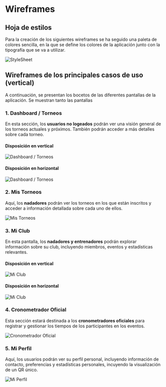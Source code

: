 # Wireframes

## Hoja de estilos

Para la creación de los siguientes wireframes se ha seguido una paleta de colores sencilla, en la que se define los colores de la aplicación junto con la tipografía que se va a utilizar.

![StyleSheet](../images/wireframes/Brand%20Style%20Sheet.png)

## Wireframes de los principales casos de uso (vertical)

A continuación, se presentan los bocetos de las diferentes pantallas de la aplicación.
Se muestran tanto las pantallas

### 1. Dashboard / Torneos

En esta sección, los **usuarios no logeados** podrán ver una visión general de los torneos actuales y próximos. También podrán acceder a más detalles sobre cada torneo.

#### Disposición en vertical

![Dashboard / Torneos](../images/wireframes/Tournaments.png)

#### Disposición en horizontal

![Dashboard / Torneos](../images/wireframes/Tournaments-landscape.png)

### 2. Mis Torneos

Aquí, los **nadadores** podrán ver los torneos en los que están inscritos y acceder a información detallada sobre cada uno de ellos.

![Mis Torneos](../images/wireframes/My%20tournaments.png)

### 3. Mi Club

En esta pantalla, los **nadadores y entrenadores** podrán explorar información sobre su club, incluyendo miembros, eventos y estadísticas relevantes.

#### Disposición en vertical

![Mi Club](../images/wireframes/Club.png)

#### Disposición en horizontal

![Mi Club](../images/wireframes/Club%20landscape.png)

### 4. Cronometrador Oficial

Esta sección estará destinada a los **cronometradores oficiales** para registrar y gestionar los tiempos de los participantes en los eventos.

![Cronometrador Oficial](../images/wireframes/Referee.png)

### 5. Mi Perfil

Aquí, los usuarios podrán ver su perfil personal, incluyendo información de contacto, preferencias y estadísticas personales, incuyendo la visualización de un QR único.

![Mi Perfil](../images/wireframes/Profile%20cu.png)
